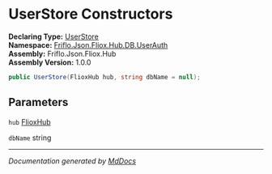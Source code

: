 ﻿<!--  
  <auto-generated>   
    The contents of this file were generated by a tool.  
    Changes to this file may be list if the file is regenerated  
  </auto-generated>   
-->

# UserStore Constructors

**Declaring Type:** [UserStore](../index.md)  
**Namespace:** [Friflo.Json.Fliox.Hub.DB.UserAuth](../../index.md)  
**Assembly:** Friflo.Json.Fliox.Hub  
**Assembly Version:** 1.0.0

```csharp
public UserStore(FlioxHub hub, string dbName = null);
```

## Parameters

`hub`  [FlioxHub](../../../../Host/FlioxHub/index.md)

`dbName`  string

___

*Documentation generated by [MdDocs](https://github.com/ap0llo/mddocs)*

